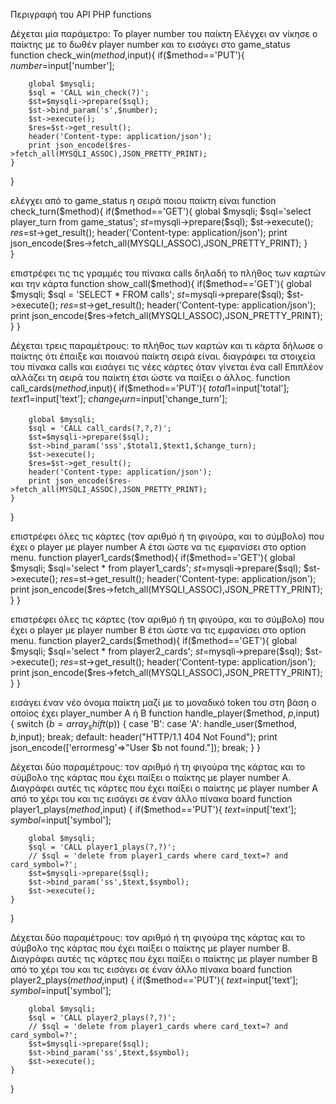 Περιγραφή του API
PHP functions

Δέχεται μία παράμετρο: Το player number του παίκτη
Ελέγχει αν νίκησε ο παίκτης με το δωθέν player number και το εισάγει στο game_status
function check_win($method,$input){
	if($method=='PUT'){
		$number=$input['number'];

		global $mysqli;
		$sql = 'CALL win_check(?)';
		$st=$mysqli->prepare($sql);
		$st->bind_param('s',$number);
		$st->execute();
		$res=$st->get_result();
		header('Content-type: application/json');
		print json_encode($res->fetch_all(MYSQLI_ASSOC),JSON_PRETTY_PRINT);	
	}
}


ελέγχει από το game_status η σειρά ποιου παίκτη είναι
function check_turn($method){
	if($method=='GET'){
		global $mysqli;
		$sql='select player_turn from game_status';
		$st=$mysqli->prepare($sql);
		$st->execute();
		$res=$st->get_result();
		header('Content-type: application/json');
		print json_encode($res->fetch_all(MYSQLI_ASSOC),JSON_PRETTY_PRINT);	
	}	
}


επιστρέφει τις τις γραμμές του πίνακα calls δηλαδή το πλήθος των καρτών και την κάρτα
function show_call($method){
	if($method=='GET'){
		global $mysqli;
		$sql = 'SELECT * FROM calls';
		$st=$mysqli->prepare($sql);
		$st->execute();
		$res=$st->get_result();
		header('Content-type: application/json');
		print json_encode($res->fetch_all(MYSQLI_ASSOC),JSON_PRETTY_PRINT);	
	}
}


Δέχεται τρεις παραμέτρους: το πλήθος των καρτών και τι κάρτα δήλωσε ο παίκτης ότι έπαιξε και ποιανού παίκτη σειρά είναι.
διαγράφει τα στοιχεία του πίνακα calls και εισάγει τις νέες κάρτες όταν γίνεται ένα call
Επιπλέον αλλάζει τη σειρά του παίκτη έτσι ώστε να παίξει ο άλλος.
function call_cards($method,$input){
	if($method=='PUT'){
		$total1=$input['total'];
		$text1=$input['text'];
		$change_turn=$input['change_turn'];

		global $mysqli;
		$sql = 'CALL call_cards(?,?,?)';
		$st=$mysqli->prepare($sql);
		$st->bind_param('sss',$total1,$text1,$change_turn);
		$st->execute();
		$res=$st->get_result();
		header('Content-type: application/json');
		print json_encode($res->fetch_all(MYSQLI_ASSOC),JSON_PRETTY_PRINT);	
	}
}


επιστρέφει όλες τις κάρτες (τον αριθμό ή τη φιγούρα, και το σύμβολο) 
που έχει ο player με player number A έτσι ώστε να τις εμφανίσει στο option menu.
function player1_cards($method){
	if($method=='GET'){
		global $mysqli;
		$sql='select * from player1_cards';
		$st=$mysqli->prepare($sql);
		$st->execute();
		$res=$st->get_result();
		header('Content-type: application/json');
		print json_encode($res->fetch_all(MYSQLI_ASSOC),JSON_PRETTY_PRINT);	
	}
}


επιστρέφει όλες τις κάρτες (τον αριθμό ή τη φιγούρα, και το σύμβολο) 
που έχει ο player με player number B έτσι ώστε να τις εμφανίσει στο option menu.
function player2_cards($method){
	if($method=='GET'){
		global $mysqli;
		$sql='select * from player2_cards';
		$st=$mysqli->prepare($sql);
		$st->execute();
		$res=$st->get_result();
		header('Content-type: application/json');
		print json_encode($res->fetch_all(MYSQLI_ASSOC),JSON_PRETTY_PRINT);	
	}
}


εισάγει έναν νέο όνομα παίκτη μαζί με το μοναδικό token του στη βάση 
ο οποίος έχει player_number Α ή Β
function handle_player($method, $p,$input) {
    switch ($b=array_shift($p)) {
			case 'B': 
			case 'A': handle_user($method, $b,$input);
						break;
			default: header("HTTP/1.1 404 Not Found");
					 print json_encode(['errormesg'=>"User $b not found."]);
					 break;
		}
}


Δέχεται δύο παραμέτρους: τον αριθμό ή τη φιγούρα της κάρτας και το σύμβολο της κάρτας που 
έχει παίξει ο παίκτης με player number Α.
Διαγράφει αυτές τις κάρτες που έχει παίξει ο παίκτης με player number Α από το χέρι του 
και τις εισάγει σε έναν άλλο πίνακα board
function player1_plays($method,$input) {
	if($method=='PUT'){
		$text=$input['text'];
		$symbol=$input['symbol'];

		global $mysqli;
		$sql = 'CALL player1_plays(?,?)';
		// $sql = 'delete from player1_cards where card_text=? and card_symbol=?';
		$st=$mysqli->prepare($sql);
		$st->bind_param('ss',$text,$symbol);
		$st->execute();
	}
}


Δέχεται δύο παραμέτρους: τον αριθμό ή τη φιγούρα της κάρτας και το σύμβολο της κάρτας που 
έχει παίξει ο παίκτης με player number B.
Διαγράφει αυτές τις κάρτες που έχει παίξει ο παίκτης με player number B από το χέρι του 
και τις εισάγει σε έναν άλλο πίνακα board
function player2_plays($method,$input) {
	if($method=='PUT'){
		$text=$input['text'];
		$symbol=$input['symbol'];

		global $mysqli;
		$sql = 'CALL player2_plays(?,?)';
		// $sql = 'delete from player1_cards where card_text=? and card_symbol=?';
		$st=$mysqli->prepare($sql);
		$st->bind_param('ss',$text,$symbol);
		$st->execute();
	}
}
